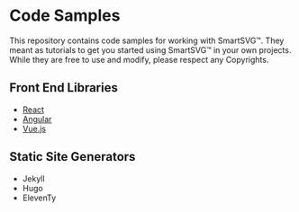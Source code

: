 # Code Samples

This repository contains code samples for working with SmartSVG:tm:. They meant as tutorials to get you started using SmartSVG:tm: in your own projects. While they are free to use and modify, please respect any Copyrights.

## Front End Libraries

* [React](./React/)
* [Angular](./Angular/)
* [Vue.js](./Vue/)

## Static Site Generators

* Jekyll
* Hugo
* ElevenTy
